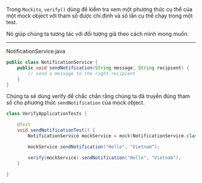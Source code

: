 Trong `Mockito`, `verify()` dùng để kiểm tra xem một phương thức cụ thể của một mock object với tham số được chỉ định và số lần cụ thể chạy trong một test.

Nó giúp chúng ta tương tác với đối tượng giả theo cách mình mong muốn.
***
NotificationService.java
```java
public class NotificationService {
    public void sendNotification(String message, String recipient) {
        // send a message to the right recipient
    }
}
```

Chúng ta sẽ dùng verify để chắc chắn rằng chúng ta đã truyền đúng tham số cho phương thức `sendNotification` của mock object.
```java
class VerifyApplicationTests {

    @Test
    void sendNotificationTest() {
        NotificationService mockService = mock(NotificationService.class);

        mockService.sendNotification("Hello", "Vietnam");

        verify(mockService).sendNotification("Hello", "Vietnam");
    }

}
```